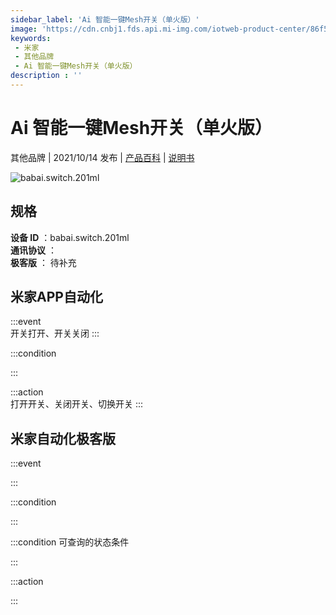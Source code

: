 ```yaml
---
sidebar_label: 'Ai 智能一键Mesh开关（单火版）'
image: 'https://cdn.cnbj1.fds.api.mi-img.com/iotweb-product-center/86f508fc0bd1bea8e815b305e03f7980_1631789527961.png?GalaxyAccessKeyId=AKVGLQWBOVIRQ3XLEW&Expires=9223372036854775807&Signature=3ubgqgxSz1zPIyqUHHwTOA398VY='
keywords: 
 - 米家
 - 其他品牌
 - Ai 智能一键Mesh开关（单火版）
description : ''
---
```

# Ai 智能一键Mesh开关（单火版）

其他品牌 | 2021/10/14 发布 | [产品百科](https://home.mi.com/webapp/content/baike/product/index.html?model=babai.switch.201ml/) | [说明书](https://home.mi.com/views/introduction.html?model=babai.switch.201ml&region=cn)

![babai.switch.201ml](https://cdn.cnbj1.fds.api.mi-img.com/iotweb-product-center/86f508fc0bd1bea8e815b305e03f7980_1631789527961.png?GalaxyAccessKeyId=AKVGLQWBOVIRQ3XLEW&Expires=9223372036854775807&Signature=3ubgqgxSz1zPIyqUHHwTOA398VY=)

## 规格  
> 
**设备 ID** ：babai.switch.201ml  
**通讯协议** ：  
**极客版**  ： 待补充 


## 米家APP自动化  

:::event  
开关打开、开关关闭
:::

:::condition  

:::

:::action   
打开开关、关闭开关、切换开关
:::

## 米家自动化极客版  

:::event  

:::

:::condition  

:::

:::condition 可查询的状态条件  

:::

:::action  

:::

        
